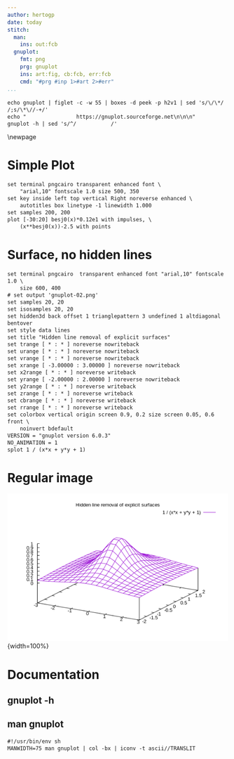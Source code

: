 ```yaml
---
author: hertogp
date: today
stitch:
  man:
    ins: out:fcb
  gnuplot:
    fmt: png
    prg: gnuplot
    ins: art:fig, cb:fcb, err:fcb
    cmd: "#prg #inp 1>#art 2>#err"
...
```


```{#id0 .stitch ins=out:fcb}
echo gnuplot | figlet -c -w 55 | boxes -d peek -p h2v1 | sed 's/\/\*/  /;s/\*\//-+/'
echo "                https://gnuplot.sourceforge.net\n\n\n"
gnuplot -h | sed 's/^/           /'
```

\newpage

# Simple Plot

```{#id1 .stitch cfg=gnuplot caption="Created by gnuplot"}
set terminal pngcairo transparent enhanced font \
    "arial,10" fontscale 1.0 size 500, 350
set key inside left top vertical Right noreverse enhanced \
    autotitles box linetype -1 linewidth 1.000
set samples 200, 200
plot [-30:20] besj0(x)*0.12e1 with impulses, \
    (x**besj0(x))-2.5 with points
```

# Surface, no hidden lines

```{#id2 .stitch cfg=gnuplot caption="Created by gnuplot"}
set terminal pngcairo  transparent enhanced font "arial,10" fontscale 1.0 \
    size 600, 400
# set output 'gnuplot-02.png'
set samples 20, 20
set isosamples 20, 20
set hidden3d back offset 1 trianglepattern 3 undefined 1 altdiagonal bentover
set style data lines
set title "Hidden line removal of explicit surfaces"
set trange [ * : * ] noreverse nowriteback
set urange [ * : * ] noreverse nowriteback
set vrange [ * : * ] noreverse nowriteback
set xrange [ -3.00000 : 3.00000 ] noreverse nowriteback
set x2range [ * : * ] noreverse writeback
set yrange [ -2.00000 : 2.00000 ] noreverse nowriteback
set y2range [ * : * ] noreverse writeback
set zrange [ * : * ] noreverse writeback
set cbrange [ * : * ] noreverse writeback
set rrange [ * : * ] noreverse writeback
set colorbox vertical origin screen 0.9, 0.2 size screen 0.05, 0.6 front \
    noinvert bdefault
VERSION = "gnuplot version 6.0.3"
NO_ANIMATION = 1
splot 1 / (x*x + y*y + 1)
```

# Regular image

![regular image](./test.png){width=100%}

# Documentation

## gnuplot -h


## man gnuplot

```{#man .stitch cfg=man}
#!/usr/bin/env sh
MANWIDTH=75 man gnuplot | col -bx | iconv -t ascii//TRANSLIT
```
